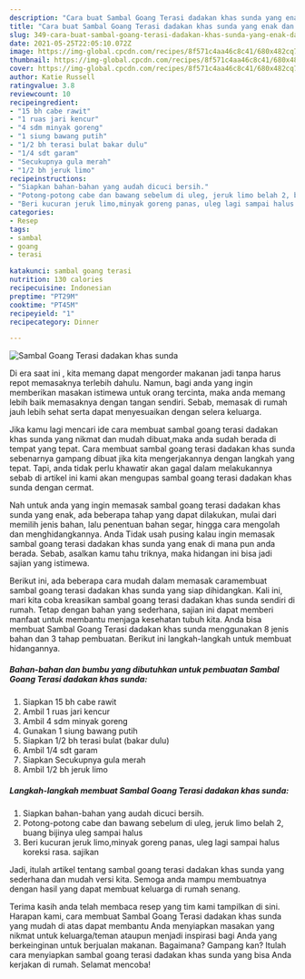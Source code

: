 ```yaml
---
description: "Cara buat Sambal Goang Terasi dadakan khas sunda yang enak dan Mudah Dibuat"
title: "Cara buat Sambal Goang Terasi dadakan khas sunda yang enak dan Mudah Dibuat"
slug: 349-cara-buat-sambal-goang-terasi-dadakan-khas-sunda-yang-enak-dan-mudah-dibuat
date: 2021-05-25T22:05:10.072Z
image: https://img-global.cpcdn.com/recipes/8f571c4aa46c8c41/680x482cq70/sambal-goang-terasi-dadakan-khas-sunda-foto-resep-utama.jpg
thumbnail: https://img-global.cpcdn.com/recipes/8f571c4aa46c8c41/680x482cq70/sambal-goang-terasi-dadakan-khas-sunda-foto-resep-utama.jpg
cover: https://img-global.cpcdn.com/recipes/8f571c4aa46c8c41/680x482cq70/sambal-goang-terasi-dadakan-khas-sunda-foto-resep-utama.jpg
author: Katie Russell
ratingvalue: 3.8
reviewcount: 10
recipeingredient:
- "15 bh cabe rawit"
- "1 ruas jari kencur"
- "4 sdm minyak goreng"
- "1 siung bawang putih"
- "1/2 bh terasi bulat bakar dulu"
- "1/4 sdt garam"
- "Secukupnya gula merah"
- "1/2 bh jeruk limo"
recipeinstructions:
- "Siapkan bahan-bahan yang audah dicuci bersih."
- "Potong-potong cabe dan bawang sebelum di uleg, jeruk limo belah 2, buang bijinya uleg sampai halus"
- "Beri kucuran jeruk limo,minyak goreng panas, uleg lagi sampai halus koreksi rasa. sajikan"
categories:
- Resep
tags:
- sambal
- goang
- terasi

katakunci: sambal goang terasi 
nutrition: 130 calories
recipecuisine: Indonesian
preptime: "PT29M"
cooktime: "PT45M"
recipeyield: "1"
recipecategory: Dinner

---
```



![Sambal Goang Terasi dadakan khas sunda](https://img-global.cpcdn.com/recipes/8f571c4aa46c8c41/680x482cq70/sambal-goang-terasi-dadakan-khas-sunda-foto-resep-utama.jpg)

Di era  saat ini , kita memang dapat mengorder makanan jadi tanpa harus repot memasaknya terlebih dahulu. Namun, bagi anda yang ingin memberikan masakan istimewa untuk orang tercinta, maka anda memang lebih baik memasaknya dengan tangan sendiri. Sebab, memasak di rumah jauh lebih sehat serta dapat menyesuaikan dengan selera keluarga.

Jika kamu lagi mencari ide cara membuat sambal goang terasi dadakan khas sunda yang nikmat dan mudah dibuat,maka anda sudah berada di tempat yang tepat. Cara membuat sambal goang terasi dadakan khas sunda  sebenarnya gampang dibuat jika kita mengerjakannya dengan langkah yang tepat. Tapi, anda tidak perlu khawatir akan gagal dalam melakukannya 
sebab di artikel ini kami akan mengupas sambal goang terasi dadakan khas sunda dengan cermat.  



Nah untuk anda yang ingin memasak sambal goang terasi dadakan khas sunda yang enak, ada beberapa tahap yang dapat dilakukan, mulai dari memilih jenis bahan, lalu penentuan bahan segar, hingga cara mengolah dan menghidangkannya. Anda Tidak usah pusing kalau ingin memasak sambal goang terasi dadakan khas sunda yang enak di mana pun anda berada. Sebab, asalkan kamu  tahu triknya, maka hidangan ini bisa jadi sajian yang istimewa.

Berikut ini, ada beberapa cara mudah dalam memasak caramembuat sambal goang terasi dadakan khas sunda yang siap dihidangkan. Kali ini, mari kita coba kreasikan sambal goang terasi dadakan khas sunda sendiri di rumah. Tetap dengan bahan yang sederhana, sajian ini dapat memberi manfaat untuk membantu menjaga kesehatan tubuh kita. Anda bisa membuat Sambal Goang Terasi dadakan khas sunda menggunakan 8 jenis bahan dan 3 tahap pembuatan. Berikut ini langkah-langkah untuk membuat hidangannya.

<!--inarticleads1-->

##### Bahan-bahan dan bumbu yang dibutuhkan untuk pembuatan Sambal Goang Terasi dadakan khas sunda:

1. Siapkan 15 bh cabe rawit
1. Ambil 1 ruas jari kencur
1. Ambil 4 sdm minyak goreng
1. Gunakan 1 siung bawang putih
1. Siapkan 1/2 bh terasi bulat (bakar dulu)
1. Ambil 1/4 sdt garam
1. Siapkan Secukupnya gula merah
1. Ambil 1/2 bh jeruk limo




<!--inarticleads2-->

##### Langkah-langkah membuat Sambal Goang Terasi dadakan khas sunda:

1. Siapkan bahan-bahan yang audah dicuci bersih.
1. Potong-potong cabe dan bawang sebelum di uleg, jeruk limo belah 2, buang bijinya uleg sampai halus
1. Beri kucuran jeruk limo,minyak goreng panas, uleg lagi sampai halus koreksi rasa. sajikan




Jadi, itulah artikel tentang  sambal goang terasi dadakan khas sunda  yang sederhana dan mudah versi kita. Semoga anda mampu membuatnya dengan hasil yang dapat membuat keluarga di rumah senang. 

Terima kasih anda telah membaca resep yang tim kami tampilkan di sini. Harapan kami, cara membuat  Sambal Goang Terasi dadakan khas sunda yang mudah di atas dapat membantu Anda menyiapkan masakan yang nikmat untuk keluarga/teman ataupun menjadi inspirasi bagi Anda yang berkeinginan untuk berjualan makanan. Bagaimana? Gampang kan? Itulah cara menyiapkan sambal goang terasi dadakan khas sunda yang bisa Anda kerjakan di rumah. Selamat mencoba!

